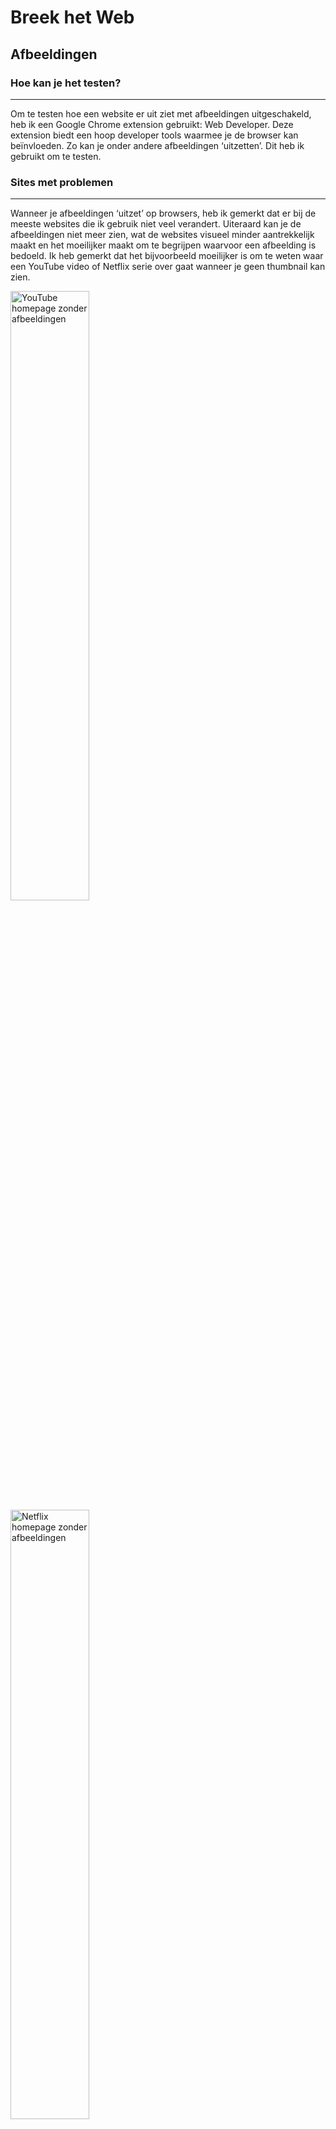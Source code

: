 # Breek het Web

## Afbeeldingen

### Hoe kan je het testen?
---

Om te testen hoe een website er uit ziet met afbeeldingen uitgeschakeld, heb ik een Google Chrome extension gebruikt: Web Developer. Deze extension biedt een hoop developer tools waarmee je de browser kan beïnvloeden. Zo kan je onder andere afbeeldingen ‘uitzetten’. Dit heb ik gebruikt om te testen.

### Sites met problemen
---

Wanneer je afbeeldingen ‘uitzet’ op browsers, heb ik gemerkt dat er bij de meeste websites die ik gebruik niet veel verandert. Uiteraard kan je de afbeeldingen niet meer zien, wat de websites visueel minder aantrekkelijk maakt en het moeilijker maakt om te begrijpen waarvoor een afbeelding is bedoeld. Ik heb gemerkt dat het bijvoorbeeld moeilijker is om te weten waar een YouTube video of Netflix serie over gaat wanneer je geen thumbnail kan zien.

<img src="screenshots/feature-afbeeldingen/youtube-001.png" alt="YouTube homepage zonder afbeeldingen" width="50%">

<img src="screenshots/feature-afbeeldingen/netflix.png" alt="Netflix homepage zonder afbeeldingen" width="50%">

Maar ondanks dit zijn deze websites nog steeds goed te volgen aangezien er naast de afbeelding ook een titel staat die aangeeft waar de afbeelding voor staat en anders wordt dit aangegeven met de alt attribute die naar voren komt wanneer de afbeelding niet geladen wordt.

Wat me extra opviel bij YouTube was dat sommige iconen (en verrassend genoeg ook het logo) geen afbeeldingen waren, maar SVG elementen. Maar andere iconen waren wel afbeeldingen en dus niet zichtbaar. De iconen die voor belangrijke functies staan, zoals uploaden, like en delen zijn wel SVG, wat dus betekend dat je YouTube goed kan gebruiken zonder afbeeldingen.

<img src="screenshots/feature-afbeeldingen/youtube-002.png" alt="YouTube iconen" style="width:50%;">

<img src="screenshots/feature-afbeeldingen/youtube-003.png" alt="YouTube like, dislike en delen iconen" style="width:50%;">

<img src="screenshots/feature-afbeeldingen/youtube-004.png" alt="YouTube inloggen en uploaden iconen" style="width:50%;">

Een website die het minder goed deed was tot mijn verbazing Google Maps. Met afbeeldingen uit werd de map nooit echt goed geladen. Dit verbaast me, aangezien ik had verwacht dat de map niet was opgebouwd uit afbeeldingen. Maar er gaat toch iets mis.

<img src="screenshots/feature-afbeeldingen/google-maps.png" alt="Google Maps zonder afbeeldingen" style="width:100%;">

### Hoe kan je dit fixen?
---

Het eerste wat je kan doen om te voorkomen dat afbeeldingen noodzakelijk zijn voor je website, is om de alt atribute van een afbeelding in te vullen, zodat wanneer deze niet geladen wordt er via tekst alsnog verteld kan worden waar de afbeelding over gaat.

Voor vector afbeeldingen, zoals de meeste logo’s of iconen, kan je beter SVG gebruiken. Niet alleen zijn deze nog zichtbaar wanneer afbeeldingen uit staan, ook nemen deze minder geheugen in en zijn ze als vector opgebouwd, wat inhoudt dat de kwaliteit niet achteruit gaat bij grotere afbeeldingen.


## Kleur

### Hoe kan je het testen?
---

Ik heb de applicatie Sim Daltonism gebruikt om te kijken hoe de kleuren op websites er uit zien voor verschillende type kleurenblinden. Deze applicatie is een venster wat kleuren omzet om zo te simuleren hoe mensen met kleurenblindheid de website zouden zien.

### Sites met problemen
---

<img src="screenshots/feature-kleur/moodle-002.png" alt="Moodle website kleuren" style="width:100%;">

Iets wat mij direct opviel was de Moodle website, waar blauw gekleurde links op een blauw gekleurde achtergrond staan. Dit zorgt voor een laag contrast, waardoor de links minder opvallen dan dat links horen te doen.

<img src="screenshots/feature-kleur/premier-league.png" alt="Premier League tabel kleuren" style="width:100%;">

Een ander goed voorbeeld zijn de groen en rode kleuren om aan te geven dat iets positief of negatief is, zoals in het voorbeeld van de voetbaluitslagen op de Premier League website, waarbij groen voor winst en rood voor verlies staat. Voor mensen met kleurenblindheid valt dit minder goed te zien. Nu wordt het in dit voorbeeld nog wel extra aangegeven met de W van win en L van lose.

<img src="screenshots/feature-kleur/information-design-project1-003.png" alt="Information Design Project 1 Kleuren" style="width:100%;">

Het beste voorbeeld is echter van mijn eigen werk. Voor het project Information Design heb ik een pie chart gemaakt die kleur gecodeerd is. Met dit filter zie je pas hoe slecht je de kleuren uit elkaar kan halen.

### Hoe kan je dit fixen?
---

Het eerste wat je kan doen om te voorkomen dat kleur niet goed overkomt, is door kleur niet het enige element te maken om iets mee te beschrijven. Wanneer je alleen rood gebruikt om iets negatief te laten maken, komt het niet altijd goed over. Je kan dit dan het beste combineren met tekst. Daarnaast is een goed contrast essentieel om te voorkomen dat elementen verdwijnen in de achtergrond, waardoor ze hun hiërarchie verliezen of zelfs niet meer te onderscheiden zijn van de achtergrond.
